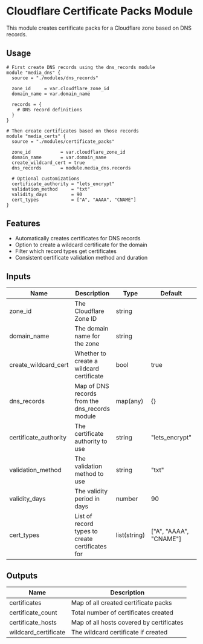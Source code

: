# Cloudflare Certificate Packs Module

This module creates certificate packs for a Cloudflare zone based on DNS records.

## Usage

```hcl
# First create DNS records using the dns_records module
module "media_dns" {
  source = "./modules/dns_records"
  
  zone_id     = var.cloudflare_zone_id
  domain_name = var.domain_name
  
  records = {
    # DNS record definitions
  }
}

# Then create certificates based on those records
module "media_certs" {
  source = "./modules/certificate_packs"
  
  zone_id           = var.cloudflare_zone_id
  domain_name       = var.domain_name
  create_wildcard_cert = true
  dns_records       = module.media_dns.records
  
  # Optional customizations
  certificate_authority = "lets_encrypt"
  validation_method     = "txt"
  validity_days         = 90
  cert_types            = ["A", "AAAA", "CNAME"]
}
```

## Features

- Automatically creates certificates for DNS records
- Option to create a wildcard certificate for the domain
- Filter which record types get certificates
- Consistent certificate validation method and duration

## Inputs

| Name | Description | Type | Default | Required |
|------|-------------|------|---------|----------|
| zone_id | The Cloudflare Zone ID | string | | Yes |
| domain_name | The domain name for the zone | string | | Yes |
| create_wildcard_cert | Whether to create a wildcard certificate | bool | true | No |
| dns_records | Map of DNS records from the dns_records module | map(any) | {} | No |
| certificate_authority | The certificate authority to use | string | "lets_encrypt" | No |
| validation_method | The validation method to use | string | "txt" | No |
| validity_days | The validity period in days | number | 90 | No |
| cert_types | List of record types to create certificates for | list(string) | ["A", "AAAA", "CNAME"] | No |

## Outputs

| Name | Description |
|------|-------------|
| certificates | Map of all created certificate packs |
| certificate_count | Total number of certificates created |
| certificate_hosts | Map of all hosts covered by certificates |
| wildcard_certificate | The wildcard certificate if created |